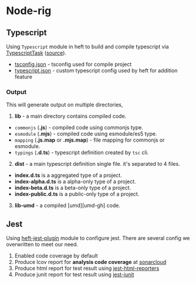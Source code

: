 # Node-rig

## Typescript

Using `Typescript` module in heft to build and compile typescript
via [TypescriptTask][h-ts-pg] ([source][h-ts-pg-gh]).

- [tsconfig.json][tsconfig] - tsconfig used for compile project
- [typescript.json][ts-config] - custom typescript config used by heft for addition feature

### Output

This will generate output on multiple directories,

1. **lib** - a main directory contains compiled code.
  - `commonjs` (**.js**) - compiled code using commonjs type.
  - `esmodule` (**.mjs**) - compiled code using esmodule/es5 type.
  - `mapping` (**.js.map** or **.mjs.map**) - file mapping for commonjs or esmodule.
  - `typings` (**.d.ts**) - typescript definition created by `tsc` cli.
2. **dist** - a main typescript definition single file. it's separated to 4 files.
  - **index.d.ts** is a aggregated type of a project.
  - **index-alpha.d.ts** is a alpha-only type of a project.
  - **index-beta.d.ts** is a beta-only type of a project.
  - **index-public.d.ts** is a public-only type of a project.
3. **lib-umd** - a compiled [umd][umd-gh] code.

## Jest

Using [heft-jest-plugin][h-j-pg] module to configure jest.
There are several config we overwritten to meet our need.

1. Enabled code coverage by default
2. Produce lcov report for **analysis code coverage** at [sonarcloud][sonarcloud]
3. Produce html report for test result using [jest-html-reporters][j-html-npm]
4. Produce junit report for test result using [jest-junit][j-junit-npm]

<!-- Links -->

[sonarcloud]: https://sonarcloud.io/

[h-ts-pg]: https://rushstack.io/pages/heft_tasks/typescript/
[h-j-pg]: https://rushstack.io/pages/heft_tasks/jest/

[h-ts-pg-gh]: https://github.com/microsoft/rushstack/tree/576d198/apps/heft/src/plugins/TypeScriptPlugin

[j-html-npm]: https://www.npmjs.com/package/jest-html-reporters
[j-junit-npm]: https://www.npmjs.com/package/jest-junit

[tsconfig]: /packages/node-rig/profiles/default/tsconfig.base.json
[ts-config]: /packages/node-rig/profiles/default/config/typescript.json
